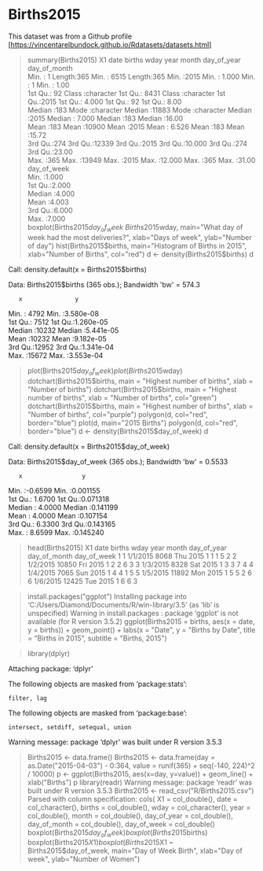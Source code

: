 # Births2015
This dataset was from a Github profile [https://vincentarelbundock.github.io/Rdatasets/datasets.html]


> summary(Births2015)
       X1          date               births          wday                year          month         day_of_year   day_of_month  
 Min.   :  1   Length:365         Min.   : 6515   Length:365         Min.   :2015   Min.   : 1.000   Min.   :  1   Min.   : 1.00  
 1st Qu.: 92   Class :character   1st Qu.: 8431   Class :character   1st Qu.:2015   1st Qu.: 4.000   1st Qu.: 92   1st Qu.: 8.00  
 Median :183   Mode  :character   Median :11883   Mode  :character   Median :2015   Median : 7.000   Median :183   Median :16.00  
 Mean   :183                      Mean   :10900                      Mean   :2015   Mean   : 6.526   Mean   :183   Mean   :15.72  
 3rd Qu.:274                      3rd Qu.:12339                      3rd Qu.:2015   3rd Qu.:10.000   3rd Qu.:274   3rd Qu.:23.00  
 Max.   :365                      Max.   :13949                      Max.   :2015   Max.   :12.000   Max.   :365   Max.   :31.00  
  day_of_week   
 Min.   :1.000  
 1st Qu.:2.000  
 Median :4.000  
 Mean   :4.003  
 3rd Qu.:6.000  
 Max.   :7.000  
> boxplot(Births2015$day_of_week ~ Births2015$wday, main="What day of week had the most deliveries?", xlab="Days of week", ylab="Number of day")
> hist(Births2015$births, main="Histogram of Births in 2015", xlab="Number of Births", col="red")
> d <- density(Births2015$births)
> d

Call:
	density.default(x = Births2015$births)

Data: Births2015$births (365 obs.);	Bandwidth 'bw' = 574.3

       x               y            
 Min.   : 4792   Min.   :3.580e-08  
 1st Qu.: 7512   1st Qu.:1.260e-05  
 Median :10232   Median :5.441e-05  
 Mean   :10232   Mean   :9.182e-05  
 3rd Qu.:12952   3rd Qu.:1.341e-04  
 Max.   :15672   Max.   :3.553e-04  
> plot(Births2015$day_of_week)
> plot(Births2015$wday)
> dotchart(Births2015$births, main = "Highest number of births", xlab = "Number of births")
> dotchart(Births2015$births, main = "Highest number of births", xlab = "Number of births", col="green")
> dotchart(Births2015$births, main = "Highest number of births", xlab = "Number of births", col="purple")
> polygon(d, col="red", border="blue")
> plot(d, main="2015 Births")
> polygon(d, col="red", border="blue")
> d <- density(Births2015$day_of_week)
> d

Call:
	density.default(x = Births2015$day_of_week)

Data: Births2015$day_of_week (365 obs.);	Bandwidth 'bw' = 0.5533

       x                 y           
 Min.   :-0.6599   Min.   :0.001155  
 1st Qu.: 1.6700   1st Qu.:0.071318  
 Median : 4.0000   Median :0.141199  
 Mean   : 4.0000   Mean   :0.107154  
 3rd Qu.: 6.3300   3rd Qu.:0.143165  
 Max.   : 8.6599   Max.   :0.145240  


> head(Births2015)
  X1     date births wday year month day_of_year day_of_month day_of_week
1  1 1/1/2015   8068  Thu 2015     1           1            1           5
2  2 1/2/2015  10850  Fri 2015     1           2            2           6
3  3 1/3/2015   8328  Sat 2015     1           3            3           7
4  4 1/4/2015   7065  Sun 2015     1           4            4           1
5  5 1/5/2015  11892  Mon 2015     1           5            5           2
6  6 1/6/2015  12425  Tue 2015     1           6            6           3


> install.packages("ggplot")
Installing package into ‘C:/Users/Diamond/Documents/R/win-library/3.5’
(as ‘lib’ is unspecified)
Warning in install.packages :
  package ‘ggplot’ is not available (for R version 3.5.2)
> ggplot(Births2015 = births, aes(x = date, y = births)) + geom_point() + labs(x = "Date", y = "Births by Date", title = "Births in 2015", subtitle = "Births, 2015")

> library(dplyr)

Attaching package: ‘dplyr’

The following objects are masked from ‘package:stats’:

    filter, lag

The following objects are masked from ‘package:base’:

    intersect, setdiff, setequal, union

Warning message:
package ‘dplyr’ was built under R version 3.5.3 
> Births2015 <- data.frame()
> Births2015 <- data.frame(day = as.Date("2015-04-03") - 0:364, value = runif(365) + seq(-140, 224)^2 / 10000)
> p <- ggplot(Births2015, aes(x=day, y=value)) + geom_line() + xlab("Births")
> p
> library(readr)
Warning message:
package ‘readr’ was built under R version 3.5.3 
> Births2015 <- read_csv("R/Births2015.csv")
Parsed with column specification:
cols(
  X1 = col_double(),
  date = col_character(),
  births = col_double(),
  wday = col_character(),
  year = col_double(),
  month = col_double(),
  day_of_year = col_double(),
  day_of_month = col_double(),
  day_of_week = col_double()
> boxplot(Births2015$day_of_week)
> boxplot(Births2015$births)
> boxplot(Births2015$X1)
> boxplot(Births2015$X1 ~ Births2015$day_of_week, main="Day of Week Birth", xlab="Day of week", ylab="Number of Women")
